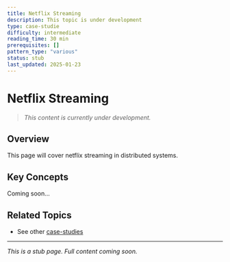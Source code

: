 ```yaml
---
title: Netflix Streaming
description: This topic is under development
type: case-studie
difficulty: intermediate
reading_time: 30 min
prerequisites: []
pattern_type: "various"
status: stub
last_updated: 2025-01-23
---
```



# Netflix Streaming

> *This content is currently under development.*

## Overview

This page will cover netflix streaming in distributed systems.

## Key Concepts

Coming soon...

## Related Topics

- See other [case-studies](index.md)

---

*This is a stub page. Full content coming soon.*
